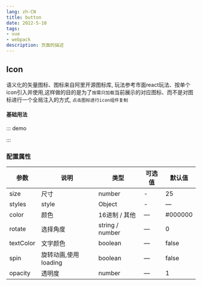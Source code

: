 ```yaml
---
lang: zh-CN
title: button
date: 2022-5-10 
tags:
- vue
- webpack
description: 页面的描述
---
```



## Icon
语义化的矢量图标、图标来自阿里开源图标库, 玩法参考市面react玩法、按单个icon引入并使用,这样做的目的是为了`按需只加载`当前展示的对应图标、而不是对图标进行一个全局注入的方式, `点击图标进行icon组件复制`
#### 基础用法
::: demo
<div class="flex childer-margin10">
    <gf-icon-add-cart-fill class="m15"></gf-icon-add-cart-fill>
    <gf-icon-add-fill class="m15"></gf-icon-add-fill>
    <gf-icon-add-select class="m15"></gf-icon-add-select>
    <gf-icon-arrow-down class="m15"></gf-icon-arrow-down>
</div>
:::

<GfIcons></GfIcons>


### 配置属性
| 参数      | 说明    | 类型      | 可选值       | 默认值   |
|---------- |-------- |---------- |-------------  |-------- |
| size     | 尺寸   | number  |   -          |    25    |
| styles     | style   | Object    |  - |     —    |
| color     | 颜色   | 16进制 / 其他    | — | #000000   |
| rotate     | 选择角度   | string / number    | — | 0   |
| textColor     | 文字颜色   | boolean    | — | false   |
| spin     | 旋转动画,使用loading   | boolean    | — | false   |
| opacity     | 透明度   | number    | — | 1   |